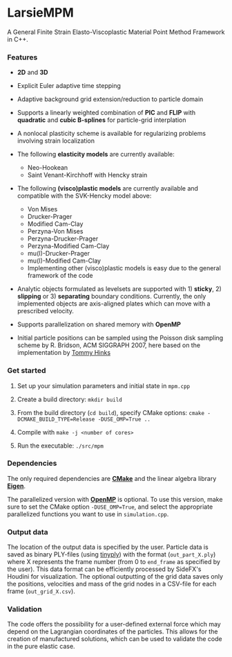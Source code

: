 # LarsieMPM

A General Finite Strain Elasto-Viscoplastic Material Point Method Framework in C++.

### Features

* **2D** and **3D**

* Explicit Euler adaptive time stepping

* Adaptive background grid extension/reduction to particle domain

* Supports a linearly weighted combination of **PIC** and **FLIP** with **quadratic** and **cubic B-splines** for particle-grid interplation

* A nonlocal plasticity scheme is available for regularizing problems involving strain localization


* The following **elasticity models** are currently available:
    * Neo-Hookean
    * Saint Venant-Kirchhoff with Hencky strain


* The following **(visco)plastic models** are currently available and compatible with the SVK-Hencky model above:
    * Von Mises
    * Drucker-Prager
    * Modified Cam-Clay
    * Perzyna-Von Mises
    * Perzyna-Drucker-Prager
    * Perzyna-Modified Cam-Clay
    * mu(I)-Drucker-Prager
    * mu(I)-Modified Cam-Clay
    * Implementing other (visco)plastic models is easy due to the general framework of the code


* Analytic objects formulated as levelsets are supported with 1) **sticky**, 2) **slipping** or 3) **separating** boundary conditions. Currently, the only implemented objects are axis-aligned plates which can move with a prescribed velocity.

* Supports parallelization on shared memory with **OpenMP**

* Initial particle positions can be sampled using the Poisson disk sampling scheme by R. Bridson, ACM SIGGRAPH 2007, here based on the implementation by [Tommy Hinks](https://github.com/thinks/poisson-disk-sampling)

### Get started

1. Set up your simulation parameters and initial state in `mpm.cpp`   

2. Create a build directory: `mkdir build`

3. From the build directory (`cd build`), specify CMake options: `cmake -DCMAKE_BUILD_TYPE=Release -DUSE_OMP=True ..`

4. Compile with `make -j <number of cores>`

5. Run the executable: `./src/mpm`

### Dependencies

The only required dependencies are **[CMake](https://cmake.org/)** and the linear algebra library **[Eigen](https://eigen.tuxfamily.org/)**.

The parallelized version with **[OpenMP](https://www.openmp.org/)** is optional. To use this version, make sure to set the CMake option `-DUSE_OMP=True`, and select the appropriate parallelized functions you want to use in `simulation.cpp`.

### Output data

The location of the output data is specified by the user.
Particle data is saved as binary PLY-files (using [tinyply](https://github.com/ddiakopoulos/tinyply)) with the format (`out_part_X.ply`) where X represents the frame number (from 0 to `end_frame` as specified by the user).
This data format can be efficiently processed by SideFX's Houdini for visualization.
The optional outputting of the grid data saves only the positions, velocities and mass of the grid nodes in a CSV-file for each frame (`out_grid_X.csv`).


### Validation

The code offers the possibility for a user-defined external force which may depend on the Lagrangian coordinates of the particles. This allows for the creation of manufactured solutions, which can be used to validate the code in the pure elastic case.
